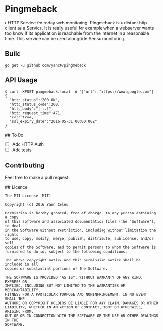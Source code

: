 # Pingmeback
 :telephone_receiver: HTTP Service for today web monitoring. Pingmeback is a distant http client as
a Service. It is really useful for example when a webserver wants too know if
its application is reachable from the internet in a reasonable time. This
service can be used alongside Sensu monitoring.

## Build
`go get -u github.com/yanc0/pingmeback`

## API Usage

```
$ curl -XPOST pingmeback.local -d '{"url": "https://www.google.com"}
{
  "http_status":"200 OK",
  "http_status_code":200,
  "http_body":"[...]",
  "http_request_time":471,
  "ssl":true,
  "ssl_expiry_date":"2016-05-31T00:00:00Z"
}

```

## To Do
- [ ] Add HTTP Auth
- [ ] Add tests

## Contributing

Feel free to make a pull request.

## Licence

```
The MIT License (MIT)

Copyright (c) 2016 Yann Coleu

Permission is hereby granted, free of charge, to any person obtaining a copy
of this software and associated documentation files (the "Software"), to deal
in the Software without restriction, including without limitation the rights
to use, copy, modify, merge, publish, distribute, sublicense, and/or sell
copies of the Software, and to permit persons to whom the Software is
furnished to do so, subject to the following conditions:

The above copyright notice and this permission notice shall be included in all
copies or substantial portions of the Software.

THE SOFTWARE IS PROVIDED "AS IS", WITHOUT WARRANTY OF ANY KIND, EXPRESS OR
IMPLIED, INCLUDING BUT NOT LIMITED TO THE WARRANTIES OF MERCHANTABILITY,
FITNESS FOR A PARTICULAR PURPOSE AND NONINFRINGEMENT. IN NO EVENT SHALL THE
AUTHORS OR COPYRIGHT HOLDERS BE LIABLE FOR ANY CLAIM, DAMAGES OR OTHER
LIABILITY, WHETHER IN AN ACTION OF CONTRACT, TORT OR OTHERWISE, ARISING FROM,
OUT OF OR IN CONNECTION WITH THE SOFTWARE OR THE USE OR OTHER DEALINGS IN THE
SOFTWARE.
```
